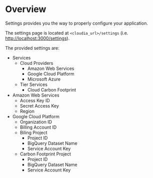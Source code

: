 # Overview

Settings provides you the way to properly configure your application.

The settings page is located at `<cloudia_url>/settings` (i.e. [http://localhost:3000/settings](http://lcoalhost:3000/settings)).

The provided settings are:

* Services
    * Cloud Providers
        * Amazon Web Services
        * Google Cloud Platform
        * Microsoft Azure
    * Tier Services
        * Cloud Carbon Footprint
* Amazon Web Services
    * Access Key ID
    * Secret Access Key
    * Region
* Google Cloud Platform
    * Organization ID
    * Billing Account ID
    * Biling Project
        * Project ID
        * BigQuery Dataset Name
        * Service Account Key
    * Carbon Footprint Project
        * Project ID
        * BigQuery Dataset Name
        * Service Account Key
